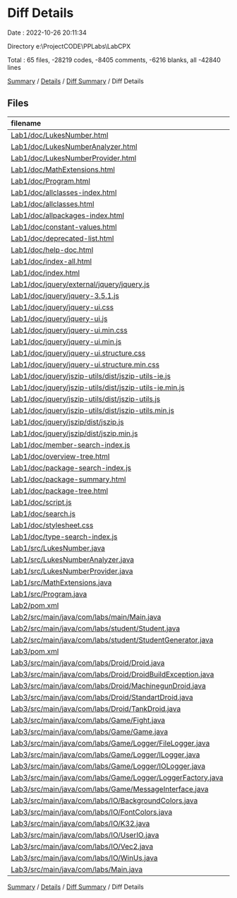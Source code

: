 # Diff Details

Date : 2022-10-26 20:11:34

Directory e:\\ProjectCODE\\PPLabs\\LabCPX

Total : 65 files,  -28219 codes, -8405 comments, -6216 blanks, all -42840 lines

[Summary](results.md) / [Details](details.md) / [Diff Summary](diff.md) / Diff Details

## Files
| filename | language | code | comment | blank | total |
| :--- | :--- | ---: | ---: | ---: | ---: |
| [Lab1/doc/LukesNumber.html](/Lab1/doc/LukesNumber.html) | HTML | -263 | -55 | -1 | -319 |
| [Lab1/doc/LukesNumberAnalyzer.html](/Lab1/doc/LukesNumberAnalyzer.html) | HTML | -247 | -54 | -1 | -302 |
| [Lab1/doc/LukesNumberProvider.html](/Lab1/doc/LukesNumberProvider.html) | HTML | -247 | -54 | -1 | -302 |
| [Lab1/doc/MathExtensions.html](/Lab1/doc/MathExtensions.html) | HTML | -247 | -54 | -1 | -302 |
| [Lab1/doc/Program.html](/Lab1/doc/Program.html) | HTML | -247 | -54 | -1 | -302 |
| [Lab1/doc/allclasses-index.html](/Lab1/doc/allclasses-index.html) | HTML | -137 | -41 | -1 | -179 |
| [Lab1/doc/allclasses.html](/Lab1/doc/allclasses.html) | HTML | -27 | -5 | -1 | -33 |
| [Lab1/doc/allpackages-index.html](/Lab1/doc/allpackages-index.html) | HTML | -121 | -41 | -1 | -163 |
| [Lab1/doc/constant-values.html](/Lab1/doc/constant-values.html) | HTML | -105 | -41 | -1 | -147 |
| [Lab1/doc/deprecated-list.html](/Lab1/doc/deprecated-list.html) | HTML | -103 | -41 | -1 | -145 |
| [Lab1/doc/help-doc.html](/Lab1/doc/help-doc.html) | HTML | -223 | -41 | -1 | -265 |
| [Lab1/doc/index-all.html](/Lab1/doc/index-all.html) | HTML | -159 | -46 | -1 | -206 |
| [Lab1/doc/index.html](/Lab1/doc/index.html) | HTML | -21 | -2 | -1 | -24 |
| [Lab1/doc/jquery/external/jquery/jquery.js](/Lab1/doc/jquery/external/jquery/jquery.js) | JavaScript | -6,906 | -1,890 | -2,077 | -10,873 |
| [Lab1/doc/jquery/jquery-3.5.1.js](/Lab1/doc/jquery/jquery-3.5.1.js) | JavaScript | -6,906 | -1,890 | -2,077 | -10,873 |
| [Lab1/doc/jquery/jquery-ui.css](/Lab1/doc/jquery/jquery-ui.css) | CSS | -523 | -35 | -25 | -583 |
| [Lab1/doc/jquery/jquery-ui.js](/Lab1/doc/jquery/jquery-ui.js) | JavaScript | -1,955 | -286 | -418 | -2,659 |
| [Lab1/doc/jquery/jquery-ui.min.css](/Lab1/doc/jquery/jquery-ui.min.css) | CSS | -1 | -5 | -1 | -7 |
| [Lab1/doc/jquery/jquery-ui.min.js](/Lab1/doc/jquery/jquery-ui.min.js) | JavaScript | -1 | -4 | -1 | -6 |
| [Lab1/doc/jquery/jquery-ui.structure.css](/Lab1/doc/jquery/jquery-ui.structure.css) | CSS | -122 | -23 | -12 | -157 |
| [Lab1/doc/jquery/jquery-ui.structure.min.css](/Lab1/doc/jquery/jquery-ui.structure.min.css) | CSS | -1 | -3 | -1 | -5 |
| [Lab1/doc/jquery/jszip-utils/dist/jszip-utils-ie.js](/Lab1/doc/jquery/jszip-utils/dist/jszip-utils-ie.js) | JavaScript | -37 | -14 | -6 | -57 |
| [Lab1/doc/jquery/jszip-utils/dist/jszip-utils-ie.min.js](/Lab1/doc/jquery/jszip-utils/dist/jszip-utils-ie.min.js) | JavaScript | -1 | -9 | -1 | -11 |
| [Lab1/doc/jquery/jszip-utils/dist/jszip-utils.js](/Lab1/doc/jquery/jszip-utils/dist/jszip-utils.js) | JavaScript | -58 | -43 | -18 | -119 |
| [Lab1/doc/jquery/jszip-utils/dist/jszip-utils.min.js](/Lab1/doc/jquery/jszip-utils/dist/jszip-utils.min.js) | JavaScript | -1 | -9 | -1 | -11 |
| [Lab1/doc/jquery/jszip/dist/jszip.js](/Lab1/doc/jquery/jszip/dist/jszip.js) | JavaScript | -6,671 | -3,370 | -1,326 | -11,367 |
| [Lab1/doc/jquery/jszip/dist/jszip.min.js](/Lab1/doc/jquery/jszip/dist/jszip.min.js) | JavaScript | -1 | -11 | -1 | -13 |
| [Lab1/doc/member-search-index.js](/Lab1/doc/member-search-index.js) | JavaScript | -1 | 0 | 0 | -1 |
| [Lab1/doc/overview-tree.html](/Lab1/doc/overview-tree.html) | HTML | -118 | -41 | -1 | -160 |
| [Lab1/doc/package-search-index.js](/Lab1/doc/package-search-index.js) | JavaScript | -1 | 0 | 0 | -1 |
| [Lab1/doc/package-summary.html](/Lab1/doc/package-summary.html) | HTML | -139 | -41 | -1 | -181 |
| [Lab1/doc/package-tree.html](/Lab1/doc/package-tree.html) | HTML | -118 | -41 | -1 | -160 |
| [Lab1/doc/script.js](/Lab1/doc/script.js) | JavaScript | -119 | -24 | -7 | -150 |
| [Lab1/doc/search.js](/Lab1/doc/search.js) | JavaScript | -297 | -25 | -5 | -327 |
| [Lab1/doc/stylesheet.css](/Lab1/doc/stylesheet.css) | CSS | -831 | -68 | -8 | -907 |
| [Lab1/doc/type-search-index.js](/Lab1/doc/type-search-index.js) | JavaScript | -1 | 0 | 0 | -1 |
| [Lab1/src/LukesNumber.java](/Lab1/src/LukesNumber.java) | Java | -15 | -5 | -3 | -23 |
| [Lab1/src/LukesNumberAnalyzer.java](/Lab1/src/LukesNumberAnalyzer.java) | Java | -13 | 0 | -2 | -15 |
| [Lab1/src/LukesNumberProvider.java](/Lab1/src/LukesNumberProvider.java) | Java | -20 | -1 | -5 | -26 |
| [Lab1/src/MathExtensions.java](/Lab1/src/MathExtensions.java) | Java | -12 | 0 | -1 | -13 |
| [Lab1/src/Program.java](/Lab1/src/Program.java) | Java | -16 | 0 | -5 | -21 |
| [Lab2/pom.xml](/Lab2/pom.xml) | XML | -73 | -4 | -7 | -84 |
| [Lab2/src/main/java/com/labs/main/Main.java](/Lab2/src/main/java/com/labs/main/Main.java) | Java | -64 | 0 | -9 | -73 |
| [Lab2/src/main/java/com/labs/student/Student.java](/Lab2/src/main/java/com/labs/student/Student.java) | Java | -87 | -18 | -8 | -113 |
| [Lab2/src/main/java/com/labs/student/StudentGenerator.java](/Lab2/src/main/java/com/labs/student/StudentGenerator.java) | Java | -63 | 0 | -12 | -75 |
| [Lab3/pom.xml](/Lab3/pom.xml) | XML | -88 | -4 | -6 | -98 |
| [Lab3/src/main/java/com/labs/Droid/Droid.java](/Lab3/src/main/java/com/labs/Droid/Droid.java) | Java | -111 | 0 | -24 | -135 |
| [Lab3/src/main/java/com/labs/Droid/DroidBuildException.java](/Lab3/src/main/java/com/labs/Droid/DroidBuildException.java) | Java | -2 | 0 | -2 | -4 |
| [Lab3/src/main/java/com/labs/Droid/MachinegunDroid.java](/Lab3/src/main/java/com/labs/Droid/MachinegunDroid.java) | Java | -19 | 0 | -5 | -24 |
| [Lab3/src/main/java/com/labs/Droid/StandartDroid.java](/Lab3/src/main/java/com/labs/Droid/StandartDroid.java) | Java | -19 | 0 | -3 | -22 |
| [Lab3/src/main/java/com/labs/Droid/TankDroid.java](/Lab3/src/main/java/com/labs/Droid/TankDroid.java) | Java | -19 | 0 | -3 | -22 |
| [Lab3/src/main/java/com/labs/Game/Fight.java](/Lab3/src/main/java/com/labs/Game/Fight.java) | Java | -106 | 0 | -16 | -122 |
| [Lab3/src/main/java/com/labs/Game/Game.java](/Lab3/src/main/java/com/labs/Game/Game.java) | Java | -203 | -2 | -31 | -236 |
| [Lab3/src/main/java/com/labs/Game/Logger/FileLogger.java](/Lab3/src/main/java/com/labs/Game/Logger/FileLogger.java) | Java | -42 | -1 | -5 | -48 |
| [Lab3/src/main/java/com/labs/Game/Logger/ILogger.java](/Lab3/src/main/java/com/labs/Game/Logger/ILogger.java) | Java | -4 | 0 | -2 | -6 |
| [Lab3/src/main/java/com/labs/Game/Logger/IOLogger.java](/Lab3/src/main/java/com/labs/Game/Logger/IOLogger.java) | Java | -12 | 0 | -5 | -17 |
| [Lab3/src/main/java/com/labs/Game/Logger/LoggerFactory.java](/Lab3/src/main/java/com/labs/Game/Logger/LoggerFactory.java) | Java | -11 | 0 | -3 | -14 |
| [Lab3/src/main/java/com/labs/Game/MessageInterface.java](/Lab3/src/main/java/com/labs/Game/MessageInterface.java) | Java | -30 | 0 | -4 | -34 |
| [Lab3/src/main/java/com/labs/IO/BackgroundColors.java](/Lab3/src/main/java/com/labs/IO/BackgroundColors.java) | Java | -15 | 0 | -5 | -20 |
| [Lab3/src/main/java/com/labs/IO/FontColors.java](/Lab3/src/main/java/com/labs/IO/FontColors.java) | Java | -15 | 0 | -5 | -20 |
| [Lab3/src/main/java/com/labs/IO/K32.java](/Lab3/src/main/java/com/labs/IO/K32.java) | Java | -46 | -1 | -9 | -56 |
| [Lab3/src/main/java/com/labs/IO/UserIO.java](/Lab3/src/main/java/com/labs/IO/UserIO.java) | Java | -121 | -4 | -25 | -150 |
| [Lab3/src/main/java/com/labs/IO/Vec2.java](/Lab3/src/main/java/com/labs/IO/Vec2.java) | Java | -20 | 0 | -6 | -26 |
| [Lab3/src/main/java/com/labs/IO/WinUs.java](/Lab3/src/main/java/com/labs/IO/WinUs.java) | Java | -8 | 0 | -3 | -11 |
| [Lab3/src/main/java/com/labs/Main.java](/Lab3/src/main/java/com/labs/Main.java) | Java | -9 | -4 | -1 | -14 |

[Summary](results.md) / [Details](details.md) / [Diff Summary](diff.md) / Diff Details
